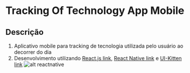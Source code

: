 # Tracking Of Technology App Mobile

## Descrição

1. Aplicativo mobile para tracking de tecnologia utilizada pelo usuário ao decorrer do dia
2. Desenvolvimento utilizando [React.js link](https://pt-br.reactjs.org/), [React Native link](https://reactnative.dev/) e [UI-Kitten link](https://akveo.github.io/react-native-ui-kitten/)
   ![alt reactnative](https://reactnative.dev/img/favicon.ico 'ReactNative')
